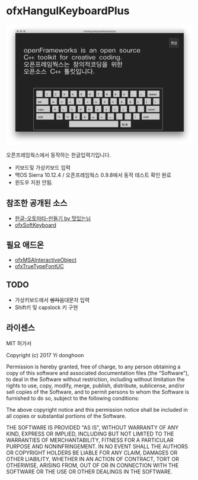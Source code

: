 # ofxHangulKeyboardPlus

![screenshot](ofxHangulKeyboardPlusScreenshot.png)

오픈프레임웍스에서 동작하는 한글입력기입니다.<br/>
- 키보드및 가상키보드 입력
- 맥OS Sierra 10.12.4 / 오픈프레임웍스 0.9.8에서 동작 테스트 확인 완료
- 윈도우 지원 안됨.

## 참조한 공개된 소스
- [한글-오토마타-만들기 by 맛있는님](http://codepedia.tistory.com/entry/%ED%95%9C%EA%B8%80-%EC%98%A4%ED%86%A0%EB%A7%88%ED%83%80-%EB%A7%8C%EB%93%A4%EA%B8%B0)
- [ofxSoftKeyboard](https://github.com/Lensley/ofxSoftKeyboard)

## 필요 애드온
- [ofxMSAInteractiveObject](https://github.com/memo/ofxMSAInteractiveObject)
- [ofxTrueTypeFontUC](https://github.com/hironishihara/ofxTrueTypeFontUC)

## TODO
- 가상키보드에서 ~~쌍자음~~대문자 입력
- Shift키 및 capslock 키 구현 

## 라이센스
MIT 허가서

Copyright (c) 2017 Yi donghoon

Permission is hereby granted, free of charge, to any person
obtaining a copy of this software and associated documentation
files (the "Software"), to deal in the Software without
restriction, including without limitation the rights to use,
copy, modify, merge, publish, distribute, sublicense, and/or sell
copies of the Software, and to permit persons to whom the
Software is furnished to do so, subject to the following
conditions:

The above copyright notice and this permission notice shall be
included in all copies or substantial portions of the Software.

THE SOFTWARE IS PROVIDED "AS IS", WITHOUT WARRANTY OF ANY KIND,
EXPRESS OR IMPLIED, INCLUDING BUT NOT LIMITED TO THE WARRANTIES
OF MERCHANTABILITY, FITNESS FOR A PARTICULAR PURPOSE AND
NONINFRINGEMENT. IN NO EVENT SHALL THE AUTHORS OR COPYRIGHT
HOLDERS BE LIABLE FOR ANY CLAIM, DAMAGES OR OTHER LIABILITY,
WHETHER IN AN ACTION OF CONTRACT, TORT OR OTHERWISE, ARISING
FROM, OUT OF OR IN CONNECTION WITH THE SOFTWARE OR THE USE OR
OTHER DEALINGS IN THE SOFTWARE.

